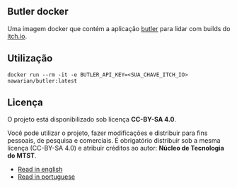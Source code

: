 Butler docker
---

Uma imagem docker que contém a aplicação [butler](https://itch.io/docs/butler/)
para lidar com builds do [itch.io](https://itch.io/).

## Utilização

```
docker run --rm -it -e BUTLER_API_KEY=<SUA_CHAVE_ITCH_IO> nawarian/butler:latest
```

## Licença

O projeto está disponibilizado sob licença **CC-BY-SA 4.0**.

Você pode utilizar o projeto, fazer modificações e distribuir
para fins pessoais, de pesquisa e comerciais. É obrigatório
distribuir sob a mesma licença (CC-BY-SA 4.0) e atribuir
créditos ao autor: **Núcleo de Tecnologia do MTST**.

* [Read in english](LICENSE)
* [Read in portuguese](LICENCA.ptbr)

